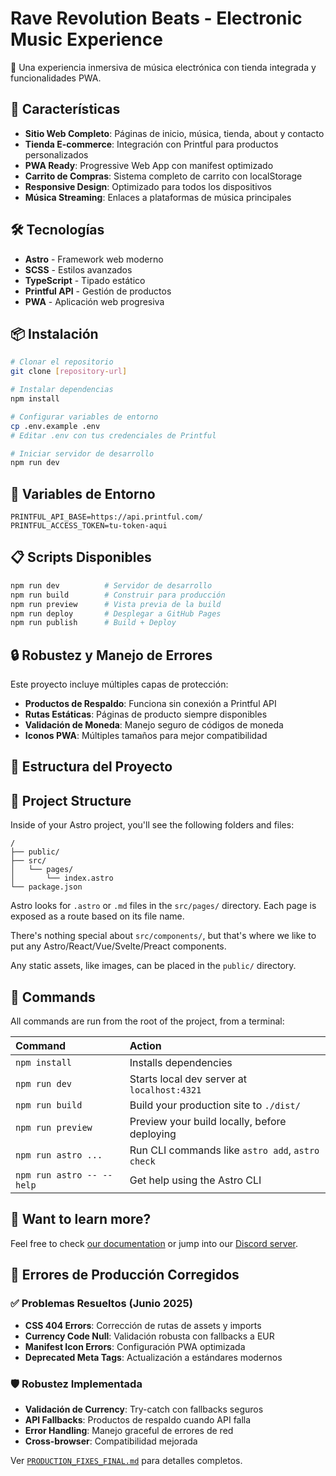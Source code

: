# Rave Revolution Beats - Electronic Music Experience

🎵 Una experiencia inmersiva de música electrónica con tienda integrada y funcionalidades PWA.

## 🚀 Características

- **Sitio Web Completo**: Páginas de inicio, música, tienda, about y contacto
- **Tienda E-commerce**: Integración con Printful para productos personalizados
- **PWA Ready**: Progressive Web App con manifest optimizado
- **Carrito de Compras**: Sistema completo de carrito con localStorage
- **Responsive Design**: Optimizado para todos los dispositivos
- **Música Streaming**: Enlaces a plataformas de música principales

## 🛠️ Tecnologías

- **Astro** - Framework web moderno
- **SCSS** - Estilos avanzados
- **TypeScript** - Tipado estático
- **Printful API** - Gestión de productos
- **PWA** - Aplicación web progresiva

## 📦 Instalación

```bash
# Clonar el repositorio
git clone [repository-url]

# Instalar dependencias
npm install

# Configurar variables de entorno
cp .env.example .env
# Editar .env con tus credenciales de Printful

# Iniciar servidor de desarrollo
npm run dev
```

## 🔧 Variables de Entorno

```env
PRINTFUL_API_BASE=https://api.printful.com/
PRINTFUL_ACCESS_TOKEN=tu-token-aqui
```

## 📋 Scripts Disponibles

```bash
npm run dev          # Servidor de desarrollo
npm run build        # Construir para producción
npm run preview      # Vista previa de la build
npm run deploy       # Desplegar a GitHub Pages
npm run publish      # Build + Deploy
```

## 🔒 Robustez y Manejo de Errores

Este proyecto incluye múltiples capas de protección:

- **Productos de Respaldo**: Funciona sin conexión a Printful API
- **Rutas Estáticas**: Páginas de producto siempre disponibles  
- **Validación de Moneda**: Manejo seguro de códigos de moneda
- **Iconos PWA**: Múltiples tamaños para mejor compatibilidad

## 📁 Estructura del Proyecto

## 🚀 Project Structure

Inside of your Astro project, you'll see the following folders and files:

```text
/
├── public/
├── src/
│   └── pages/
│       └── index.astro
└── package.json
```

Astro looks for `.astro` or `.md` files in the `src/pages/` directory. Each page is exposed as a route based on its file name.

There's nothing special about `src/components/`, but that's where we like to put any Astro/React/Vue/Svelte/Preact components.

Any static assets, like images, can be placed in the `public/` directory.

## 🧞 Commands

All commands are run from the root of the project, from a terminal:

| Command                   | Action                                           |
| :------------------------ | :----------------------------------------------- |
| `npm install`             | Installs dependencies                            |
| `npm run dev`             | Starts local dev server at `localhost:4321`      |
| `npm run build`           | Build your production site to `./dist/`          |
| `npm run preview`         | Preview your build locally, before deploying     |
| `npm run astro ...`       | Run CLI commands like `astro add`, `astro check` |
| `npm run astro -- --help` | Get help using the Astro CLI                     |

## 👀 Want to learn more?

Feel free to check [our documentation](https://docs.astro.build) or jump into our [Discord server](https://astro.build/chat).

## 🐛 Errores de Producción Corregidos

### ✅ Problemas Resueltos (Junio 2025)
- **CSS 404 Errors**: Corrección de rutas de assets y imports
- **Currency Code Null**: Validación robusta con fallbacks a EUR
- **Manifest Icon Errors**: Configuración PWA optimizada
- **Deprecated Meta Tags**: Actualización a estándares modernos

### 🛡️ Robustez Implementada
- **Validación de Currency**: Try-catch con fallbacks seguros
- **API Fallbacks**: Productos de respaldo cuando API falla
- **Error Handling**: Manejo graceful de errores de red
- **Cross-browser**: Compatibilidad mejorada

Ver [`PRODUCTION_FIXES_FINAL.md`](./PRODUCTION_FIXES_FINAL.md) para detalles completos.
